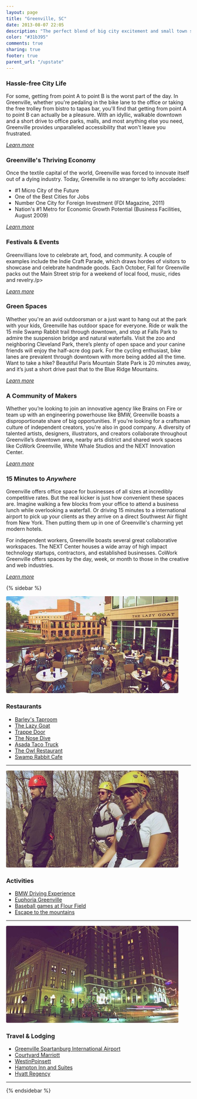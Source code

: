 ```yaml
---
layout: page
title: "Greenville, SC"
date: 2013-08-07 22:05
description: "The perfect blend of big city excitement and small town simplicity."
color: "#31b395"
comments: true
sharing: true
footer: true
parent_url: "/upstate"
---
```


<h3>Hassle-free City Life</h3>
<p>For some, getting from point A to point B is the worst part of the day. In Greenville, whether you're pedaling in the bike lane to the office or taking the free trolley from bistro to tapas bar, you'll find that getting from point A to point B can actually be a pleasure. With an idyllic, walkable downtown and a short drive to office parks, malls, and most anything else you need, Greenville provides unparalleled accessibility that won't leave you frustrated.</p><p><a href="http://lifeingreenville.com/life/uncomplicated"><i> Learn more</i></a></p>

<h3>Greenville's Thriving Economy</h3>
<p>Once the textile capital of the world, Greenville was forced to innovate itself out of a dying industry. Today, Greenville is no stranger to lofty accolades:</p>
<ul>
<li>#1 Micro City of the Future</li>
<li>One of the Best Cities for Jobs</li>
<li>Number One City for Foreign Investment (FDI Magazine, 2011)</li>
<li>Nation's #1 Metro for Economic Growth Potential (Business Facilities, August 2009)</li>
</ul>
<p><a href="http://lifeingreenville.com/life/uncomplicated"><i> Learn more</i></a></p>


<h3>Festivals &amp; Events</h3>
<p>Greenvillians love to celebrate art, food, and community. A couple of examples include the Indie Craft Parade, which draws hordes of visitors to showcase and celebrate handmade goods. Each October, Fall for Greenville packs out the Main Street strip for a weekend of local food, music, rides and revelry./p><p><i><a href="http://lifeingreenville.com/life/cultured"></a><a href="http://lifeingreenville.com/life/cultured"></a></i><i><a href="http://lifeingreenville.com/life/cultured">Learn more</a></i><i><a href="http://lifeingreenville.com/life/cultured"></a></i></p>

<h3>Green Spaces</h3>
<p>Whether you're an avid outdoorsman or a just want to hang out at the park with your kids, Greenville has outdoor space for everyone. Ride or walk the 15 mile Swamp Rabbit trail through downtown, and stop at Falls Park to admire the suspension bridge and natural waterfalls. Visit the zoo and neighboring Cleveland Park, there’s plenty of open space and your canine friends will enjoy the half-acre dog park. For the cycling enthusiast, bike lanes are prevalent through downtown with more being added all the time. Want to take a hike? Beautiful Paris Mountain State Park is 20 minutes away, and it’s just a short drive past that to the Blue Ridge Mountains.</p><p><i><a href="http://lifeingreenville.com/life/cultured"> Learn more</a></i></p>

<h3>A Community of Makers</h3>
<p>Whether you’re looking to join an innovative agency like Brains on Fire or team up with an engineering powerhouse like BMW, Greenville boasts a disproportionate share of big opportunities. If you're looking for a craftsman culture of independent creators, you're also in good company. A diversity of talented artists, designers, illustrators, and creators collaborate throughout Greenville’s downtown area, nearby arts district and shared work spaces like CoWork Greenville, White Whale Studios and the NEXT Innovation Center.</p><p><i><a href="http://lifeingreenville.com/work/inventive"> Learn more</a></i></p>

<h3>15 Minutes to <em>Anywhere</em></h3>
<p>Greenville offers office space for businesses of all sizes at incredibly competitive rates. But the real kicker is just how convenient these spaces are. Imagine walking a few blocks from your office to attend a business lunch while overlooking a waterfall. Or driving 15 minutes to a international airport to pick up your clients as they arrive on a direct Southwest Air flight from New York. Then putting them up in one of Greenville's charming yet modern hotels.</p>

<p>For independent workers, Greenville boasts several great collaborative workspaces. The NEXT Center houses a wide array of high impact technology startups, contractors, and established businesses. CoWork Greenville offers spaces by the day, week, or month to those in the creative and web industries.</p><p><a href="http://lifeingreenville.com/work/convenient"><i> Learn more</i></a></p>

{% sidebar %}

<p><img alt="The Lazy Goat Restaurant, Reedy River, and Wyche Pavilion in Greenville, SC" src="/images/upstate/greenville/greenville-restaurant.jpg" style="border-radius: 3px;"></p>
<h3>Restaurants</h3>
<ul>
<li><a href="http://www.barleysgville.com/">Barley's Taproom</a></li>
<li><a href="http://thelazygoat.typepad.com/">The Lazy Goat</a></li>
<li><a href="http://trappedoor.com/">Trappe Door</a></li>
<li><a href="http://www.thenosedive.com/">The Nose Dive</a></li>
<li><a href="http://www.asadarestaurant.com/">Asada Taco Truck</a></li>
<li><a href="https://www.facebook.com/OwlRestaurant">The Owl Restaurant</a></li>
<li><a href="http://swamprabbitcafe.com/">Swamp Rabbit Cafe</a></li>
</ul>
<hr>
<p><img alt="Hikers and climbers in the mountains around Greenville, SC" src="/images/upstate/greenville/greenville-mountains.jpg" style="border-radius: 3px;"></p>
<h3>Activities</h3>
<ul>
<li><a href="http://www.bmwusa.com/performancecenter">BMW Driving Experience</a></li>
<li><a href="http://www.euphoriagreenville.com/">Euphoria Greenville</a></li>
<li><a href="http://www.milb.com/index.jsp?sid=t428">Baseball games at Flour Field</a></li>
<li><a href="http://www.southcarolinaparks.com/caesarshead/introduction.aspx">Escape to the mountains</a></li>
</ul>
<hr>
<p><img alt="The Poinsett Hotell in Greenville, SC" src="/images/upstate/greenville/greenville-downtown.jpg" style="border-radius: 3px;"></p>
<h3>Travel &amp; Lodging</h3>
<ul>
<li><a href="http://www.gspairport.com/">Greenville Spartanburg International Airport</a></li>
<li><a href="http://www.marriottcourtyardgreenville.com/">Courtyard Marriott</a></li>
<li><a href="http://www.starwoodhotels.com/westin/property/overview/index.html?propertyID=1255">WestinPoinsett</a></li>
<li><a href="http://www.hamptoninnandsuitesgreenville.com/">Hampton Inn and Suites</a></li>
<li><a href="http://www.greenville.hyatt.com/hyatt/hotels/index.jsp?null">Hyatt Regency</a></li>
</ul>
<hr>

{% endsidebar %}